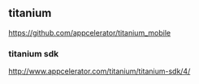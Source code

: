 ## titanium

https://github.com/appcelerator/titanium_mobile

### titanium sdk
http://www.appcelerator.com/titanium/titanium-sdk/4/

